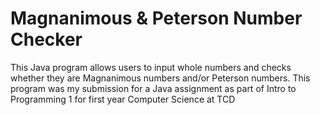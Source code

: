 # Magnanimous & Peterson Number Checker
This Java program allows users to input whole numbers and checks whether they are Magnanimous numbers and/or Peterson numbers.
This program was my submission for a Java assignment as part of Intro to Programming 1 for first year Computer Science at TCD
